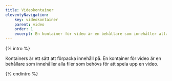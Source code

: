 ```yaml
---
title: Videokontainer
eleventyNavigation:
    key: videokontainer
    parent: video
    order: 1
    excerpt: En kontainer för video är en behållare som innehåller alla filer som behövs för att spela upp en video.
---
```


{% intro %}

Kontainers är ett sätt att förpacka innehåll på. En kontainer för video är en behållare som innehåller alla filer som behövs för att spela upp en video.

{% endintro %}
